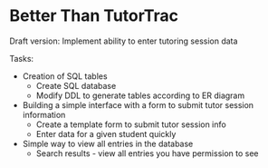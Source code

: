 # Better Than TutorTrac

Draft version: Implement ability to enter tutoring session data

Tasks:
* Creation of SQL tables
    * Create SQL database
    * Modify DDL to generate tables according to ER diagram
* Building a simple interface with a form to submit tutor session information
    * Create a template form to submit tutor session info
    * Enter data for a given student quickly
* Simple way to view all entries in the database
    * Search results - view all entries you have permission to see 
